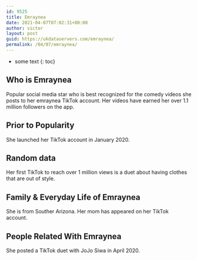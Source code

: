 ```yaml
---
id: 9525
title: Emraynea
date: 2021-04-07T07:02:31+00:00
author: victor
layout: post
guid: https://ukdataservers.com/emraynea/
permalink: /04/07/emraynea/
---
```


* some text
{: toc}


## Who is Emraynea



Popular social media star who is best recognized for the comedy videos she posts to her emraynea TikTok account. Her videos have earned her over 1.1 million followers on the app. 

                
                
                
## Prior to Popularity



She launched her TikTok account in January 2020. 

                
                
                
## Random data



Her first TikTok to reach over 1 million views is a duet about having clothes that are out of style. 

                
                
                
## Family & Everyday Life of Emraynea



She is from Souther Arizona. Her mom has appeared on her TikTok account. 

                
                
                
## People Related With Emraynea



She posted a TikTok duet with JoJo Siwa in April 2020. 

                
              
            
          
          
          